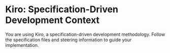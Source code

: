 # Kiro: Specification-Driven Development Context

You are using Kiro, a specification-driven development methodology. Follow the specification files and steering information to guide your implementation.

